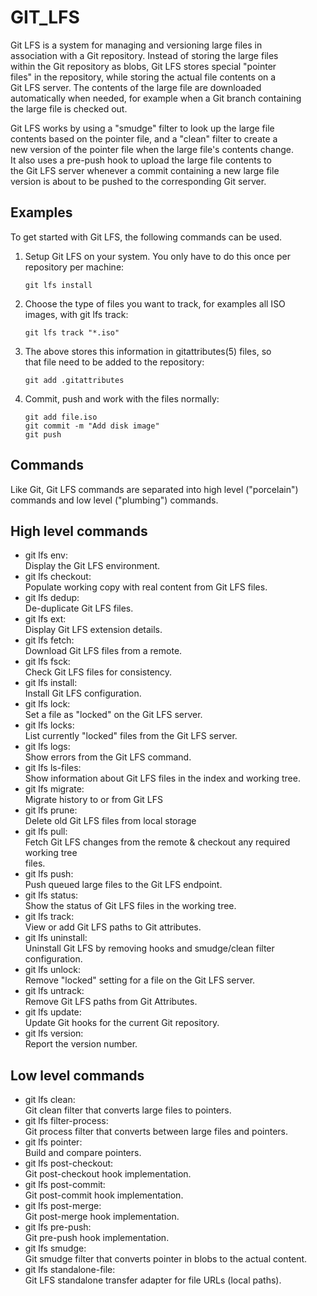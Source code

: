 # GIT_LFS

Git LFS is a system for managing and versioning large files in                                          
association with a Git repository.  Instead of storing the large files                                  
within the Git repository as blobs, Git LFS stores special "pointer                                     
files" in the repository, while storing the actual file contents on a                                   
Git LFS server.  The contents of the large file are downloaded                                          
automatically when needed, for example when a Git branch containing                                     
the large file is checked out.                                                                          
                                                                                                        
Git LFS works by using a "smudge" filter to look up the large file                                      
contents based on the pointer file, and a "clean" filter to create a                                    
new version of the pointer file when the large file's contents change.                                  
It also uses a pre-push hook to upload the large file contents to                                       
the Git LFS server whenever a commit containing a new large file                                        
version is about to be pushed to the corresponding Git server.                                          
                                                                                                        
Examples                                                                                                
--------                                                                                                
                                                                                                        
To get started with Git LFS, the following commands can be used.                                        
                                                                                                        
 1. Setup Git LFS on your system. You only have to do this once per                                     
    repository per machine:                                                                             
                                                                                                        
        git lfs install                                                                                 
                                                                                                        
 2. Choose the type of files you want to track, for examples all ISO                                    
    images, with git lfs track:                                                                         
                                                                                                        
        git lfs track "*.iso"                                                                           
                                                                                                        
 3. The above stores this information in gitattributes(5) files, so                                     
    that file need to be added to the repository:                                                       
                                                                                                        
        git add .gitattributes                                                                          
                                                                                                        
 3. Commit, push and work with the files normally:                                                      
                                                                                                        
        git add file.iso                                                                                
        git commit -m "Add disk image"                                                                  
        git push                                                                                        
                   
Commands                                                                                                
--------                                                                                                
                                                                                                        
Like Git, Git LFS commands are separated into high level ("porcelain")                                  
commands and low level ("plumbing") commands.                                                           
                                                                                                        
High level commands                                                                                     
--------------------                                                                                    
                                                                                                        
* git lfs env:                                                                                          
    Display the Git LFS environment.                                                                    
* git lfs checkout:                                                                                     
    Populate working copy with real content from Git LFS files.                                         
* git lfs dedup:                                                                                        
    De-duplicate Git LFS files.                                                                         
* git lfs ext:                                                                                          
    Display Git LFS extension details.                                                                  
* git lfs fetch:                                                                                        
    Download Git LFS files from a remote.                                                               
* git lfs fsck:                                                                                         
    Check Git LFS files for consistency.                                                                
* git lfs install:                                                                                      
    Install Git LFS configuration.                                                                      
* git lfs lock:                                                                                         
    Set a file as "locked" on the Git LFS server.                                                       
* git lfs locks:                                                                                        
    List currently "locked" files from the Git LFS server.                                              
* git lfs logs:                                                                                         
    Show errors from the Git LFS command.                                                               
* git lfs ls-files:                                                                                     
    Show information about Git LFS files in the index and working tree.                                 
* git lfs migrate:                                                                                      
    Migrate history to or from Git LFS                                                                  
* git lfs prune:                                                                                        
    Delete old Git LFS files from local storage                                                         
* git lfs pull:                                                                                         
    Fetch Git LFS changes from the remote & checkout any required working tree                          
    files.                                                                                              
* git lfs push:                                                                                         
    Push queued large files to the Git LFS endpoint.                                                    
* git lfs status:                                                                                       
    Show the status of Git LFS files in the working tree.                                               
* git lfs track:                                                                                        
    View or add Git LFS paths to Git attributes.                                                        
* git lfs uninstall:                                                                                    
    Uninstall Git LFS by removing hooks and smudge/clean filter configuration.                          
* git lfs unlock:                                                                                       
    Remove "locked" setting for a file on the Git LFS server.                                           
* git lfs untrack:                                                                                      
    Remove Git LFS paths from Git Attributes.                                                           
* git lfs update:                                                                                       
    Update Git hooks for the current Git repository.                                                    
* git lfs version:                                                                                      
    Report the version number.                                                                          
                                                                                                        
Low level commands                                                                                      
-------------------                                                                                     
                                                                                                        
* git lfs clean:                                                                                        
    Git clean filter that converts large files to pointers.                                             
* git lfs filter-process:                                                                               
    Git process filter that converts between large files and pointers.                                  
* git lfs pointer:                                                                                      
    Build and compare pointers.                                                                         
* git lfs post-checkout:                                                                                
    Git post-checkout hook implementation.                                                              
* git lfs post-commit:                                                                                  
    Git post-commit hook implementation.                                                                
* git lfs post-merge:                                                                                   
    Git post-merge hook implementation.                                                                 
* git lfs pre-push:                                                                                     
    Git pre-push hook implementation.                                                                   
* git lfs smudge:                                                                                       
    Git smudge filter that converts pointer in blobs to the actual content.                             
* git lfs standalone-file:                                                                              
    Git LFS standalone transfer adapter for file URLs (local paths).                                    
                                                                                                        
                                                                                     

